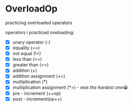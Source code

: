 # OverloadOp
practicing overloaded operators

operators i practiced oveloading:

- [x] unary operator (-)
- [x] equality (==)
- [x] not equal (!=)
- [x] less than (<=)
- [x] greater than (>=)
- [x] addition (+)
- [x] addition assignment (+=)
- [x] multiplication (*)
- [x] multiplication assignment (*=) - _was the hardest one_:sob:
- [x] pre - increment (++op)
- [x] post - increment(op++)